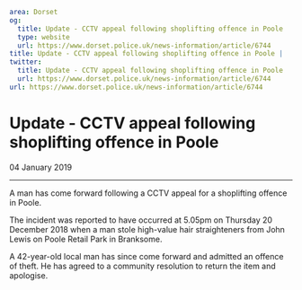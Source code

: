 ```yaml
area: Dorset
og:
  title: Update - CCTV appeal following shoplifting offence in Poole
  type: website
  url: https://www.dorset.police.uk/news-information/article/6744
title: Update - CCTV appeal following shoplifting offence in Poole |
twitter:
  title: Update - CCTV appeal following shoplifting offence in Poole
  url: https://www.dorset.police.uk/news-information/article/6744
url: https://www.dorset.police.uk/news-information/article/6744
```

# Update - CCTV appeal following shoplifting offence in Poole

04 January 2019

* * *

A man has come forward following a CCTV appeal for a shoplifting offence in Poole.

The incident was reported to have occurred at 5.05pm on Thursday 20 December 2018 when a man stole high-value hair straighteners from John Lewis on Poole Retail Park in Branksome.

A 42-year-old local man has since come forward and admitted an offence of theft. He has agreed to a community resolution to return the item and apologise.
